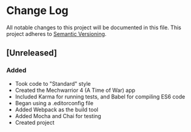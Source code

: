 # Change Log
All notable changes to this project will be documented in this file.
This project adheres to [Semantic Versioning](http://semver.org/).

## [Unreleased]
### Added
  - Took code to "Standard" style
  - Created the Mechwarrior 4 (A Time of War) app
  - Included Karma for running tests, and Babel for compiling ES6 code
  - Began using a .editorconfig file
  - Added Webpack as the build tool
  - Added Mocha and Chai for testing
  - Created project
